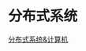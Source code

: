 <!--
 * @Author: tangdaoyong
 * @Date: 2021-02-04 09:52:44
 * @LastEditors: tangdaoyong
 * @LastEditTime: 2021-02-04 09:53:19
 * @Description: 分布式系统
-->
# 分布式系统

[分布式系统&计算机](https://mp.weixin.qq.com/mp/appmsgalbum?__biz=MzIzOTU0NTQ0MA==&action=getalbum&album_id=1409150425835831296&scene=173&from_msgid=2247502175&from_itemidx=1&count=3#wechat_redirect)
